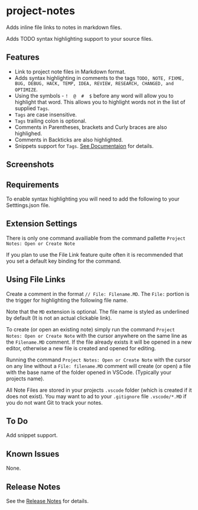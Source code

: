 <!-- ![](https://vsmarketplacebadge.apphb.com/version-short/willasm.tbscript-vscode-ext.svg) -->
<!-- ![](https://vsmarketplacebadge.apphb.com/installs-short/willasm.tbscript-vscode-ext.svg) -->
<!-- ![](https://vsmarketplacebadge.apphb.com/downloads-short/willasm.tbscript-vscode-ext.svg) -->
<!-- ![](https://vsmarketplacebadge.apphb.com/rating/willasm.tbscript-vscode-ext.svg) -->

# project-notes
Adds inline file links to notes in markdown files.

Adds TODO syntax highlighting support to your source files.

## Features
- Link to project note files in Markdown format.
- Adds syntax highlighting in comments to the tags `TODO, NOTE, FIXME, BUG, DEBUG, HACK, TEMP, IDEA, REVIEW, RESEARCH, CHANGED, and OPTIMIZE`.
- Using the symbols - `!  @  #  $` before any word will allow you to highlight that word. This allows you to highlight words not in the list of supplied `Tags`.
- `Tags` are case insensitive.
- `Tags` trailing colon is optional.
- Comments in Parentheses, brackets and Curly braces are also highlighed.
- Comments in Backticks are also highlighted.
- Snippets support for `Tags`. [See Documentaion](https://code.visualstudio.com/docs/editor/userdefinedsnippets) for details.

## Screenshots


## Requirements
To enable syntax highlighting you will need to add the following to your Setttings.json file.


## Extension Settings
There is only one command availiable from the command pallette `Project Notes: Open or Create Note`

If you plan to use the File Link feature quite often it is recommended that you set a default key binding for the command.

## Using File Links
Create a comment in the format `// File: Filename.MD`. The `File:` portion is the trigger for highlighting the following file name.

Note that the `MD` extension is optional. The file name is styled as underlined by default (It is not an actual clickable link).

To create (or open an existing note) simply run the command `Project Notes: Open or Create Note` with the cursor anywhere on the same line as the `Filename.MD` comment. If the file already exists it will be opened in a new editor, otherwise a new file is created and opened for editing.

Running the command `Project Notes: Open or Create Note` with the cursor on any line without a `File: filename.MD` comment will create (or open) a file with the base name of the folder opened in VSCode. (Typically your projects name).

All Note Files are stored in your projects `.vscode` folder (which is created if it does not exist). You may want to ad to your `.gitignore` file `.vscode/*.MD` if you do not want Git to track your notes.

## To Do
Add snippet support.


## Known Issues
None.


## Release Notes
See the [Release Notes](RELEASE.md) for details.

